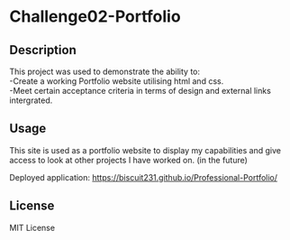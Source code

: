 # Challenge02-Portfolio

## Description

This project was used to demonstrate the ability to:  
    -Create a working Portfolio website utilising html and css.  
    -Meet certain acceptance criteria in terms of design and external links intergrated.
     

## Usage

This site is used as a portfolio website to display my capabilities and give access to look at other projects I have worked on. (in the future)

Deployed application: 
https://biscuit231.github.io/Professional-Portfolio/


## License

MIT License
